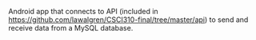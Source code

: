 Android app that connects to API (included in https://github.com/lawalgren/CSCI310-final/tree/master/api) to send and receive data from a MySQL database.
